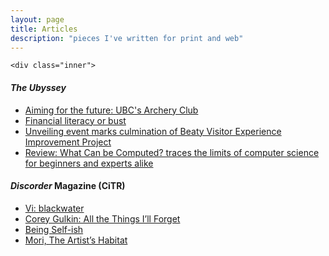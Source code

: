```yaml
---
layout: page
title: Articles
description: "pieces I've written for print and web"
---
```


<!-- Main -->
<div id="main" class="alt">

<!-- One -->
	<div class="inner">

<div class="row">	
	<div class="8u 12u$(medium)">
		<h4><em>The Ubyssey</em></h4>
		<ul>
			<li><a href="https://www.ubyssey.ca/sports/archery-club-profile/" target="_blank">Aiming for the future: UBC's Archery Club</a></li>
			<li><a href="https://www.ubyssey.ca/magazine/financial-literacy-or-bust/" target="_blank">Financial literacy or bust</a></li>
			<li><a href="https://www.ubyssey.ca/science/beaty-upgrades-unveiling/" target="_blank">Unveiling event marks culmination of Beaty Visitor Experience Improvement Project</a></li>
			<li><a href="https://www.ubyssey.ca/science/what-can-be-computed-review/" target="_blank">Review: What Can be Computed? traces the limits of computer science for beginners and experts alike</a></li>
		</ul>
	</div>
	<div class="8u 12u$(medium)">
		<h4><em>Discorder</em> Magazine (CiTR)</h4>
		<ul>
            <li><a href="https://www.citr.ca/discorder/april-2018/vi/" target="_blank">Vi: blackwater</a></li>
			<li><a href="https://www.citr.ca/discorder/june-2018/corey-gulkin/" target="_blank">Corey Gulkin: All the Things I’ll Forget</a></li>
			<li><a href="https://www.citr.ca/discorder/summer-2018/being-self-ish/" target="_blank">Being Self-ish</a></li>
			<li><a href="https://www.citr.ca/discorder/october-2018/shuichi-okita-director/" target="_blank">Mori, The Artist’s Habitat</a></li>
		</ul>
	</div>
</div>

</div>

</div>